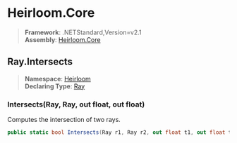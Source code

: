 # Heirloom.Core

> **Framework**: .NETStandard,Version=v2.1  
> **Assembly**: [Heirloom.Core][0]  

## Ray.Intersects

> **Namespace**: [Heirloom][0]  
> **Declaring Type**: [Ray][1]  

### Intersects(Ray, Ray, out float, out float)

Computes the intersection of two rays.

```cs
public static bool Intersects(Ray r1, Ray r2, out float t1, out float t2)
```

[0]: ../../../Heirloom.Core.md
[1]: ../Ray.md
